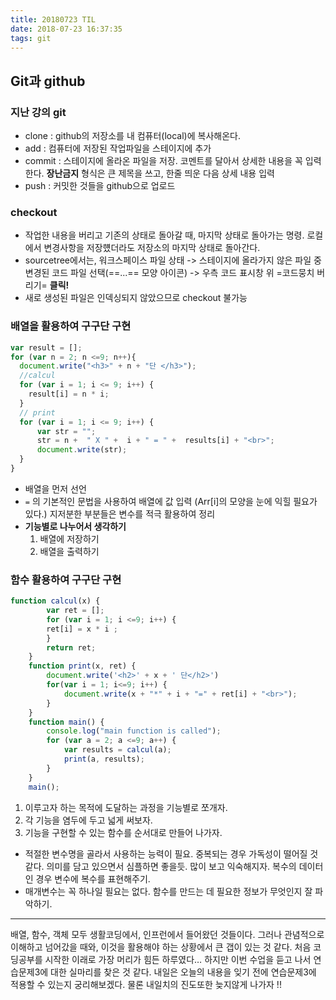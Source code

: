 ```yaml
---
title: 20180723 TIL
date: 2018-07-23 16:37:35
tags: git
---
```


## Git과 github

### 지난 강의 git
- clone : github의 저장소를 내 컴퓨터(local)에 복사해온다.
- add : 컴퓨터에 저장된 작업파일을 스테이지에 추가
- commit : 스테이지에 올라온 파일을 저장. 코멘트를 달아서 상세한 내용을 꼭 입력한다. **장난금지** 형식은 큰 제목을 쓰고, 한줄 띄운 다음 상세 내용 입력
- push : 커밋한 것들을 github으로 업로드

### checkout
- 작업한 내용을 버리고 기존의 상태로 돌아갈 때, 마지막 상태로 돌아가는 명령. 로컬에서 변경사항을 저장헀더라도 저장소의 마지막 상태로 돌아간다.
- sourcetree에서는, 워크스페이스 파일 상태 -> 스테이지에 올라가지 않은 파일 중 변경된 코드 파일 선택(==...== 모양 아이콘) -> 우측 코드 표시창 위 =코드뭉치 버리기= **클릭!**
- 새로 생성된 파일은 인덱싱되지 않았으므로 checkout 불가능

### 배열을 활용하여 구구단 구현
```javascript
var result = [];
for (var n = 2; n <=9; n++){
  document.write("<h3>" + n + "단 </h3>");
  //calcul
  for (var i = 1; i <= 9; i++) {
    result[i] = n * i;
  }
  // print
  for (var i = 1; i <= 9; i++) {
      var str = "";
      str = n +  " X " +  i + " = " +  results[i] + "<br>";
      document.write(str);
  }
}
```
- 배열을 먼저 선언
- `=` 의 기본적인 문법을 사용하여 배열에 값 입력
(Arr[i]의 모양을 눈에 익힐 필요가 있다.)
지저분한 부분들은 변수를 적극 활용하여 정리
- **기능별로 나누어서 생각하기**
  1. 배열에 저장하기
  2. 배열을 출력하기

### 함수 활용하여 구구단 구현
```javascript
function calcul(x) {
        var ret = [];
        for (var i = 1; i <=9; i++) {
        ret[i] = x * i ;
        }
        return ret;
    }
    function print(x, ret) {
        document.write('<h2>' + x + ' 단</h2>')
        for(var i = 1; i<=9; i++) {
            document.write(x + "*" + i + "=" + ret[i] + "<br>");
        }
    }
    function main() {
        console.log("main function is called");
        for (var a = 2; a <=9; a++) {
            var results = calcul(a);
            print(a, results);
        }
    }
    main();
```
1. 이루고자 하는 목적에 도달하는 과정을 기능별로 쪼개자.
2. 각 기능을 염두에 두고 넓게 써보자.
3. 기능을 구현할 수 있는 함수를 순서대로 만들어 나가자.
- 적절한 변수명을 골라서 사용하는 능력이 필요. 중복되는 경우 가독성이 떨어질 것 같다. 의미를 담고 있으면서 심플하면 좋을듯. 많이 보고 익숙해지자. 복수의 데이터인 경우 변수에 복수를 표현해주기.
- 매개변수는 꼭 하나일 필요는 없다. 함수를 만드는 데 필요한 정보가 무엇인지 잘 파악하기.
---
배열, 함수, 객체 모두 생활코딩에서, 인프런에서 들어왔던 것들이다. 그러나 관념적으로 이해하고 넘어갔을 때와, 이것을 활용해야 하는 상황에서 큰 갭이 있는 것 같다. 처음 코딩공부를 시작한 이래로 가장 머리가 힘든 하루였다… 하지만 이번 수업을 듣고 나서 연습문제3에 대한 실마리를 찾은 것 같다. 내일은 오늘의 내용을 잊기 전에 연습문제3에 적용할 수 있는지 궁리해보겠다. 물론 내일치의 진도또한 늦지않게 나가자 !!